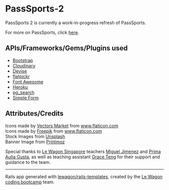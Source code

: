 # PassSports-2

PassSports 2 is currently a work-in-progress refresh of PassSports.

For more on PassSports, click [here](https://github.com/emiqbal/PassSports).

## APIs/Frameworks/Gems/Plugins used

- [Bootstrap](https://github.com/twbs/bootstrap)
- [Cloudinary](https://github.com/cloudinary/cloudinary_gem)
- [Devise](https://github.com/heartcombo/devise)
- [flatpickr](https://github.com/flatpickr/flatpickr)
- [Font Awesome](https://github.com/FortAwesome/Font-Awesome)
- [Heroku](https://github.com/heroku/heroku-buildpack-ruby)
- [pg_search](https://github.com/Casecommons/pg_search)
- [Simple Form](https://github.com/heartcombo/simple_form)

## Attributes/Credits

<div>Icons made by <a href="https://www.flaticon.com/authors/vectors-market" title="Vectors Market">Vectors Market</a> from <a href="https://www.flaticon.com/" title="Flaticon">www.flaticon.com</a></div>

<div>Icons made by <a href="https://www.flaticon.com/authors/freepik" title="Freepik">Freepik</a> from <a href="https://www.flaticon.com/" title="Flaticon">www.flaticon.com</a></div>

<div>
Stock Images from <a href="https://unsplash.com/" title="Unsplash">Unsplash</a>
</div>

<div>
Banner Image from <a href="https://www.printmoz.com/blog/sports-banners" title="Printmoz">Printmoz</a>
</div>

Special thanks to [Le Wagon Singapore](https://www.lewagon.com/singapore) teachers [Miguel Jimenez](https://github.com/libsyz) and [Prima Aulia Gusta](https://github.com/primaulia), as well as teaching assistant [Grace Teng](https://github.com/pelicularities) for their support and guidance to the team.

------------

Rails app generated with [lewagon/rails-templates](https://github.com/lewagon/rails-templates), created by the [Le Wagon coding bootcamp](https://www.lewagon.com) team.
